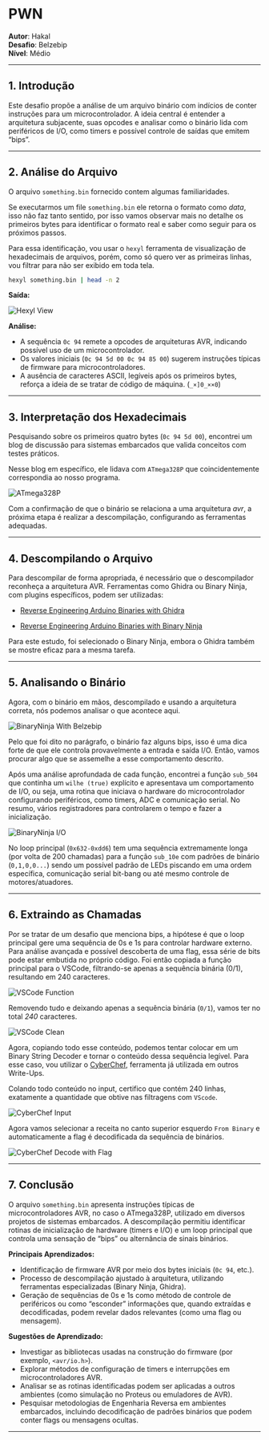 
# **PWN**

**Autor**: Hakal  
**Desafio**: Belzebip  
**Nível**: Médio  

---

## **1. Introdução**

Este desafio propõe a análise de um arquivo binário com indícios de conter instruções para um microcontrolador. A ideia central é entender a arquitetura subjacente, suas opcodes e analisar como o binário lida com periféricos de I/O, como timers e possível controle de saídas que emitem “bips”.

---

## **2. Análise do Arquivo**

O arquivo `something.bin` fornecido contem algumas familiaridades.

Se executarmos um file `something.bin` ele retorna o formato como *data*, isso não faz tanto sentido, por isso vamos observar mais no detalhe os primeiros bytes para identificar o formato real e saber como seguir para os próximos passos.

Para essa identificação, vou usar o `hexyl` ferramenta de visualização de hexadecimais de arquivos, porém, como só quero ver as primeiras linhas, vou filtrar para não ser exibido em toda tela.

```bash
hexyl something.bin | head -n 2
```

**Saída:**

![Hexyl View](1.png)

**Análise:**

- A sequência `0c 94` remete a opcodes de arquiteturas AVR, indicando possível uso de um microcontrolador.
- Os valores iniciais (`0c 94 5d 00 0c 94 85 00`) sugerem instruções típicas de firmware para microcontroladores.
- A ausência de caracteres ASCII, legíveis após os primeiros bytes, reforça a ideia de se tratar de código de máquina. (`_×]0_××0`)

---

## **3. Interpretação dos Hexadecimais**

Pesquisando sobre os primeiros quatro bytes (`0c 94 5d 00`), encontrei um blog de discussão para sistemas embarcados que valida conceitos com testes práticos. 

Nesse blog em específico, ele lidava com `ATmega328P` que coincidentemente correspondia ao nosso programa.

![ATmega328P](2.png)

Com a confirmação de que o binário se relaciona a uma arquitetura *avr*, a próxima etapa é realizar a descompilação, configurando as ferramentas adequadas.

---

## **4. Descompilando o Arquivo**

Para descompilar de forma apropriada, é necessário que o descompilador reconheça a arquitetura AVR. Ferramentas como Ghidra ou Binary Ninja, com plugins específicos, podem ser utilizadas:

- [Reverse Engineering Arduino Binaries with Ghidra](https://www.jonaslieb.de/blog/arduino-ghidra-intro/)

- [Reverse Engineering Arduino Binaries with Binary Ninja](https://github.com/fluxchief/binaryninja_avr)

Para este estudo, foi selecionado o Binary Ninja, embora o Ghidra também se mostre eficaz para a mesma tarefa.

---

## **5. Analisando o Binário**

Agora, com o binário em mãos, descompilado e usando a arquitetura correta, nós podemos analisar o que acontece aqui. 

![BinaryNinja With Belzebip](3.png)

Pelo que foi dito no parágrafo, o binário faz alguns bips, isso é uma dica forte de que ele controla provavelmente a entrada e saída I/O. Então, vamos procurar algo que se assemelhe a esse comportamento descrito.

Após uma análise aprofundada de cada função, encontrei a função `sub_504` que continha um `wilhe (true)` explícito e apresentava um comportamento de I/O, ou seja, uma rotina que iniciava o hardware do microcontrolador configurando periféricos, como timers, ADC e comunicação serial. No resumo, vários registradores para controlarem o tempo e fazer a inicialização.

![BinaryNinja I/O](4.png)

No loop principal (`0x632-0xdd6`) tem uma sequência extremamente longa (por volta de 200 chamadas) para a função `sub_10e` com padrões de binário (`0,1,0,0...`) sendo um possível padrão de LEDs piscando em uma ordem específica, comunicação serial bit-bang ou até mesmo controle de motores/atuadores.

---

## **6. Extraindo as Chamadas**

Por se tratar de um desafio que menciona bips, a hipótese é que o loop principal gere uma sequência de 0s e 1s para controlar hardware externo. Para análise avançada e possível descoberta de uma flag, essa série de bits pode estar embutida no próprio código.
Foi então copiada a função principal para o VSCode, filtrando-se apenas a sequência binária (0/1), resultando em 240 caracteres.

![VSCode Function](5.png)

Removendo tudo e deixando apenas a sequência binária (`0/1`), vamos ter no total *240* caracteres. 

![VSCode Clean](6.png)

Agora, copiando todo esse conteúdo, podemos tentar colocar em um Binary String Decoder e tornar o conteúdo dessa sequência legível. Para esse caso, vou utilizar o [CyberChef](https://gchq.github.io/CyberChef/), ferramenta já utilizada em outros Write-Ups.

Colando todo conteúdo no input, certifico que contém 240 linhas, exatamente a quantidade que obtive nas filtragens com `VScode`.

![CyberChef Input](7.png)

Agora vamos selecionar a receita no canto superior esquerdo `From Binary` e automaticamente a flag é decodificada da sequência de binários.

![CyberChef Decode with Flag](8.png)

---

## **7. Conclusão**

O arquivo `something.bin` apresenta instruções típicas de microcontroladores AVR, no caso o ATmega328P, utilizado em diversos projetos de sistemas embarcados. A descompilação permitiu identificar rotinas de inicialização de hardware (timers e I/O) e um loop principal que controla uma sensação de “bips” ou alternância de sinais binários.

**Principais Aprendizados:**

- Identificação de firmware AVR por meio dos bytes iniciais (`0c 94`, etc.).
- Processo de descompilação ajustado à arquitetura, utilizando ferramentas especializadas (Binary Ninja, Ghidra).
- Geração de sequências de 0s e 1s como método de controle de periféricos ou como “esconder” informações que, quando extraídas e decodificadas, podem revelar dados relevantes (como uma flag ou mensagem).

**Sugestões de Aprendizado:**

- Investigar as bibliotecas usadas na construção do firmware (por exemplo, `<avr/io.h>`).
- Explorar métodos de configuração de timers e interrupções em microcontroladores AVR.
- Analisar se as rotinas identificadas podem ser aplicadas a outros ambientes (como simulação no Proteus ou emuladores de AVR).
- Pesquisar metodologias de Engenharia Reversa em ambientes embarcados, incluindo decodificação de padrões binários que podem conter flags ou mensagens ocultas.

---
